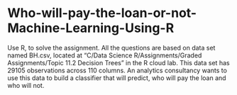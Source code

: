 # Who-will-pay-the-loan-or-not-Machine-Learning-Using-R
Use R, to solve the assignment. All the questions are based on data set named BH.csv, located at “C/Data Science R/Assignments/Graded Assignments/Topic 11.2 Decision Trees” in the R cloud lab. This data set has 29105 observations across 110 columns. An analytics consultancy wants to use this data to build a classifier that will predict, who will pay the loan and who will not.
